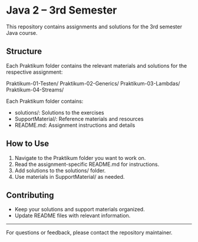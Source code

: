 

# Java 2 – 3rd Semester

This repository contains assignments and solutions for the 3rd semester Java course.

## Structure
Each Praktikum folder contains the relevant materials and solutions for the respective assignment:

Praktikum-01-Testen/
Praktikum-02-Generics/
Praktikum-03-Lambdas/
Praktikum-04-Streams/

Each Praktikum folder contains:
- solutions/: Solutions to the exercises
- SupportMaterial/: Reference materials and resources
- README.md: Assignment instructions and details

## How to Use
1. Navigate to the Praktikum folder you want to work on.
2. Read the assignment-specific README.md for instructions.
3. Add solutions to the solutions/ folder.
4. Use materials in SupportMaterial/ as needed.

## Contributing
- Keep your solutions and support materials organized.
- Update README files with relevant information.

---

For questions or feedback, please contact the repository maintainer.
